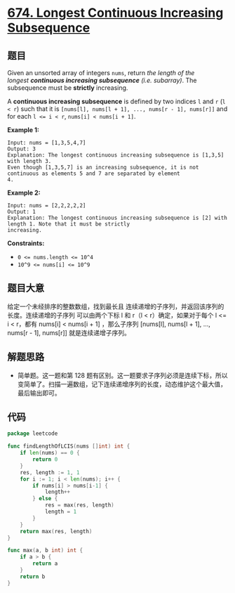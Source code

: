 # [674. Longest Continuous Increasing Subsequence](https://leetcode.com/problems/longest-continuous-increasing-subsequence/)


## 题目

Given an unsorted array of integers `nums`, return *the length of the longest **continuous increasing subsequence** (i.e. subarray)*. The subsequence must be **strictly** increasing.

A **continuous increasing subsequence** is defined by two indices `l` and `r` (`l < r`) such that it is `[nums[l], nums[l + 1], ..., nums[r - 1], nums[r]]` and for each `l <= i < r`, `nums[i] < nums[i + 1]`.

**Example 1:**

```
Input: nums = [1,3,5,4,7]
Output: 3
Explanation: The longest continuous increasing subsequence is [1,3,5] with length 3.
Even though [1,3,5,7] is an increasing subsequence, it is not continuous as elements 5 and 7 are separated by element
4.
```

**Example 2:**

```
Input: nums = [2,2,2,2,2]
Output: 1
Explanation: The longest continuous increasing subsequence is [2] with length 1. Note that it must be strictly
increasing.
```

**Constraints:**

- `0 <= nums.length <= 10^4`
- `10^9 <= nums[i] <= 10^9`

## 题目大意

给定一个未经排序的整数数组，找到最长且 连续递增的子序列，并返回该序列的长度。连续递增的子序列 可以由两个下标 l 和 r（l < r）确定，如果对于每个 l <= i < r，都有 nums[i] < nums[i + 1] ，那么子序列 [nums[l], nums[l + 1], ..., nums[r - 1], nums[r]] 就是连续递增子序列。

## 解题思路

- 简单题。这一题和第 128 题有区别。这一题要求子序列必须是连续下标，所以变简单了。扫描一遍数组，记下连续递增序列的长度，动态维护这个最大值，最后输出即可。

## 代码

```go
package leetcode

func findLengthOfLCIS(nums []int) int {
	if len(nums) == 0 {
		return 0
	}
	res, length := 1, 1
	for i := 1; i < len(nums); i++ {
		if nums[i] > nums[i-1] {
			length++
		} else {
			res = max(res, length)
			length = 1
		}
	}
	return max(res, length)
}

func max(a, b int) int {
	if a > b {
		return a
	}
	return b
}
```